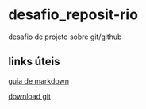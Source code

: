 # desafio_reposit-rio
desafio de projeto sobre git/github


## links úteis

 [guia de markdown](https://www.markdownguide.org/getting-started/)
 
 [download git](https://git-scm.com/download)

